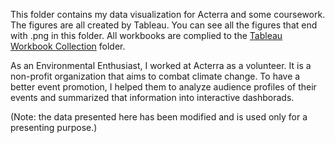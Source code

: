 This folder contains my data visualization for Acterra and some coursework. The figures are all created by Tableau. You can see all the figures that end with .png in this folder. All workbooks are complied to the [Tableau Workbook Collection](https://github.com/tkkkkkz/Data_Science_Projects/tree/main/Data%20Visualization_Tableau/Tableau%20Workbook%20Collection) folder.


As an Environmental Enthusiast, I worked at Acterra as a volunteer. It is a non-profit organization that aims to combat climate change. To have a better event promotion, I helped them to analyze audience profiles of their events and summarized that information into interactive dashborads. 

(Note: the data presented here has been modified and is used only for a presenting purpose.)
